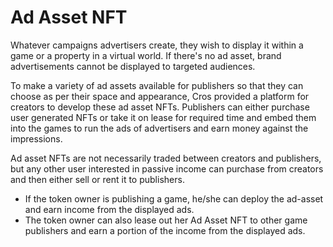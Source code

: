 # Ad Asset NFT

Whatever campaigns advertisers create, they wish to display it within a game or a property in a virtual world. If there's no ad asset, brand advertisements cannot be displayed to targeted audiences.

To make a variety of ad assets available for publishers so that they can choose as per their space and appearance, Cros provided a platform for creators to develop these ad asset NFTs. Publishers can either purchase user generated NFTs or take it on lease for required time and embed them into the games to run the ads of advertisers and earn money against the impressions.

Ad asset NFTs are not necessarily traded between creators and publishers, but any other user interested in passive income can purchase from creators and then either sell or rent it to publishers.&#x20;

* If the token owner is publishing a game, he/she can deploy the ad-asset and earn income from the displayed ads.
* The token owner can also lease out her Ad Asset NFT to other game publishers and earn a portion of the income from the displayed ads.
